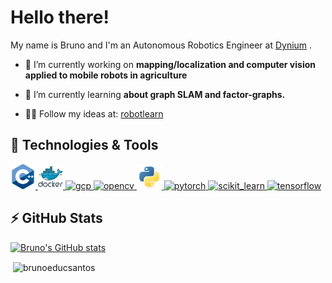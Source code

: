 
# Hello there!

My name is Bruno and I'm an Autonomous Robotics Engineer at [Dynium](https://dynium.ai/) .

- 🔭 I’m currently working on **mapping/localization and computer vision applied to mobile robots in agriculture**

- 🌱 I’m currently learning **about graph SLAM and factor-graphs.**

- 👨‍💻 Follow my ideas at: [robotlearn](https://brunoeducsantos.github.io/robotlearn/)

## 🔧 Technologies & Tools

<p align="left"> <a href="https://www.w3schools.com/cpp/" target="_blank"> <img src="https://raw.githubusercontent.com/devicons/devicon/master/icons/cplusplus/cplusplus-original.svg" alt="cplusplus" width="40" height="40"/> </a> <a href="https://www.docker.com/" target="_blank"> <img src="https://raw.githubusercontent.com/devicons/devicon/master/icons/docker/docker-original-wordmark.svg" alt="docker" width="40" height="40"/> </a> <a href="https://cloud.google.com" target="_blank"> <img src="https://www.vectorlogo.zone/logos/google_cloud/google_cloud-icon.svg" alt="gcp" width="40" height="40"/> </a> <a href="https://opencv.org/" target="_blank"> <img src="https://www.vectorlogo.zone/logos/opencv/opencv-icon.svg" alt="opencv" width="40" height="40"/> </a> <a href="https://www.python.org" target="_blank"> <img src="https://raw.githubusercontent.com/devicons/devicon/master/icons/python/python-original.svg" alt="python" width="40" height="40"/> </a> <a href="https://pytorch.org/" target="_blank"> <img src="https://www.vectorlogo.zone/logos/pytorch/pytorch-icon.svg" alt="pytorch" width="40" height="40"/> </a> <a href="https://scikit-learn.org/" target="_blank"> <img src="https://upload.wikimedia.org/wikipedia/commons/0/05/Scikit_learn_logo_small.svg" alt="scikit_learn" width="40" height="40"/> </a> <a href="https://www.tensorflow.org" target="_blank"> <img src="https://www.vectorlogo.zone/logos/tensorflow/tensorflow-icon.svg" alt="tensorflow" width="40" height="40"/> </a> </p>

## ⚡ GitHub Stats

[![Bruno's GitHub stats](https://github-readme-stats.vercel.app/api?username=brunoeducsantos)](https://github.com/brunoeducsantos/github-readme-stats)

<p>&nbsp;<img align="center" src="https://github-readme-stats.vercel.app/api?user=brunoeducsantos&show_icons=true&locale=en" alt="brunoeducsantos" /></p>
